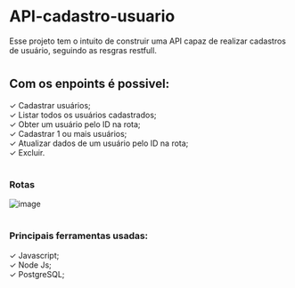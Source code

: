 # API-cadastro-usuario

Esse projeto tem o intuito de construir uma API capaz de realizar cadastros de usuário, seguindo as resgras restfull.
#

## Com os enpoints é possivel:

✓ Cadastrar usuários;
<br>
✓ Listar todos os usuários cadastrados;
<br>
✓ Obter um usuário pelo ID na rota;
<br>
✓ Cadastrar 1 ou mais usuários;
<br>
✓ Atualizar dados de um usuário pelo ID na rota;
<br>
✓ Excluir.

#

### Rotas
![image](https://user-images.githubusercontent.com/63027260/184757258-2c8cfc22-8f75-40a9-a0ee-b83656a3beb4.png)

#

### Principais ferramentas usadas:

✓ Javascript;
<br>
✓ Node Js;
<br>
✓ PostgreSQL;

